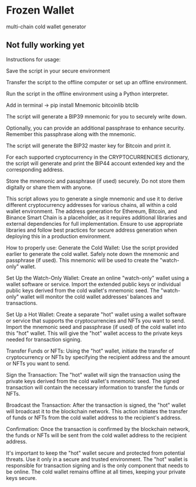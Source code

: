 # Frozen Wallet
multi-chain cold wallet generator

## Not fully working yet 

Instructions for usage:

Save the script in your secure environment 

Transfer the script to the offline computer or set up an offline environment.

Run the script in the offline environment using a Python interpreter.

Add in terminal -> pip install Mnemonic bitcoinlib btclib

The script will generate a BIP39 mnemonic for you to securely write down.

Optionally, you can provide an additional passphrase to enhance security. Remember this passphrase along with the mnemonic.

The script will generate the BIP32 master key for Bitcoin and print it.

For each supported cryptocurrency in the CRYPTOCURRENCIES dictionary, the script will generate and print the BIP44 account extended key and the corresponding address.

Store the mnemonic and passphrase (if used) securely. Do not store them digitally or share them with anyone.

This script allows you to generate a single mnemonic and use it to derive different cryptocurrency addresses for various chains, all within a cold wallet environment. The address generation for Ethereum, Bitcoin, and Binance Smart Chain is a placeholder, as it requires additional libraries and external dependencies for full implementation. Ensure to use appropriate libraries and follow best practices for secure address generation when deploying this in a production environment.

How to properly use:
Generate the Cold Wallet: Use the script provided earlier to generate the cold wallet. Safely note down the mnemonic and passphrase (if used). This mnemonic will be used to create the "watch-only" wallet.

Set Up the Watch-Only Wallet: Create an online "watch-only" wallet using a wallet software or service. Import the extended public keys or individual public keys derived from the cold wallet's mnemonic seed. The "watch-only" wallet will monitor the cold wallet addresses' balances and transactions.

Set Up a Hot Wallet: Create a separate "hot" wallet using a wallet software or service that supports the cryptocurrencies and NFTs you want to send. Import the mnemonic seed and passphrase (if used) of the cold wallet into this "hot" wallet. This will give the "hot" wallet access to the private keys needed for transaction signing.

Transfer Funds or NFTs: Using the "hot" wallet, initiate the transfer of cryptocurrency or NFTs by specifying the recipient address and the amount or NFTs you want to send.

Sign the Transaction: The "hot" wallet will sign the transaction using the private keys derived from the cold wallet's mnemonic seed. The signed transaction will contain the necessary information to transfer the funds or NFTs.

Broadcast the Transaction: After the transaction is signed, the "hot" wallet will broadcast it to the blockchain network. This action initiates the transfer of funds or NFTs from the cold wallet address to the recipient's address.

Confirmation: Once the transaction is confirmed by the blockchain network, the funds or NFTs will be sent from the cold wallet address to the recipient address.

It's important to keep the "hot" wallet secure and protected from potential threats. Use it only in a secure and trusted environment. The "hot" wallet is responsible for transaction signing and is the only component that needs to be online. The cold wallet remains offline at all times, keeping your private keys secure.
